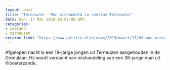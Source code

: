 ```yaml
---
layout: post
title: "Terneuzen - Man mishandeld in centrum Terneuzen"
date: Sun, 17 Mar 2019 16:07:00 GMT
categories: 
- zeeland 
- terneuzen 
externe_link: "https://www.politie.nl/nieuws/2019/maart/17/08-man-mishandeld-in-centrum-terneuzen.html"
---
```


Afgelopen nacht is een 19–jarige jongen uit Terneuzen aangehouden in de Grenulaan. Hij wordt verdacht van mishandeling van een 38-jarige man uit Kloosterzande.
